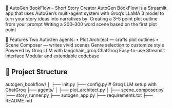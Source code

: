 

📖 AutoGen BookFlow – Short Story Creator
AutoGen BookFlow is a Streamlit app that uses AutoGen’s multi-agent system with Groq’s LLaMA 3 model to turn your story ideas into narratives by:
Creating a 3–5 point plot outline from your prompt
Writing a 200–300 word scene based on the first plot point

🚀 Features
Two AutoGen agents:
• Plot Architect — crafts plot outlines
• Scene Composer — writes vivid scenes
Genre selection to customize style
Powered by Groq LLM with langchain_groq.ChatGroq
Easy-to-use Streamlit interface
Modular and extendable codebase

## 📂 Project Structure
autogen_bookflow/
│
├── init.py
├── config.py # Groq LLM setup with ChatGroq
├── agents/
│ ├── plot_architect.py 
│ ├── scene_composer.py 
├── story_runner.py 
├── autogen_app.py 
├── requirements.txt
├── README.md